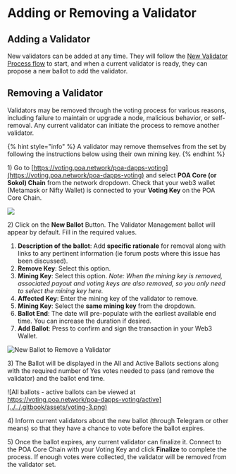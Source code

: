 # Adding or Removing a Validator

## Adding a Validator

New validators can be added at any time. They will follow the [New Validator Process flow](https://github.com/poanetwork/wiki/wiki/Validator-Node-on-AWS) to start, and when a current validator is ready, they can propose a new ballot to add the validator.

## Removing a Validator

Validators may be removed through the voting process for various reasons, including failure to maintain or upgrade a node, malicious behavior, or self-removal. Any current validator can initiate the process to remove another validator.

{% hint style="info" %}
A validator may remove themselves from the set by following the instructions below using their own mining key.
{% endhint %}

1\) Go to [https://voting.poa.network/poa-dapps-voting](https://voting.poa.network/poa-dapps-voting)  and select **POA Core (or Sokol) Chain** from the network dropdown. Check that your web3 wallet (Metamask or Nifty Wallet) is connected to your **Voting Key** on the POA Core Chain.

![](../../.gitbook/assets/voting-1.png)

2\) Click on the **New Ballot** Button. The Validator Management ballot will appear by default. Fill in the required values.

1. **Description of the ballot**: Add **specific rationale** for removal along with links to any pertinent information (ie forum posts where this issue has been discussed).
2. **Remove Key**: Select this option.
3. **Mining Key**: Select this option. _Note: When the mining key is removed, associated payout and voting keys are also removed, so you only need to select the mining key here._
4. **Affected Key**: Enter the mining key of the validator to remove.
5. **Mining Key**:  Select the **same mining key** from the dropdown.
6. **Ballot End**: The date will pre-populate with the earliest available end time. You can increase the duration if desired.
7. **Add Ballot**: Press to confirm and sign the transaction in your Web3 Wallet.

![New Ballot to Remove a Validator](../../.gitbook/assets/voting-2.png)

3\) The Ballot will be displayed in the All and Active Ballots sections along with the required number of Yes votes needed to pass (and remove the validator) and the ballot end time.&#x20;

![All ballots - active ballots can be viewed at https://voting.poa.network/poa-dapps-voting/active](../../.gitbook/assets/voting-3.png)

4\) Inform current validators about the new ballot (through Telegram or other means) so that they have a chance to vote before the ballot expires.&#x20;

5\) Once the ballot expires, any current validator can finalize it. Connect to the POA Core Chain with your Voting Key and click **Finalize** to complete the process. If enough votes were collected, the validator will be removed from the validator set.
